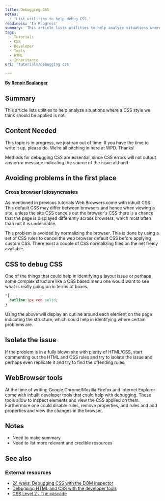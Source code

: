 ```yaml
---
title: Debugging CSS
notes:
  - 'List utilities to help debug CSS.'
readiness: 'In Progress'
summary: 'This article lists utilities to help analyze situations where a CSS style we think should be applied is not.'
tags:
  - Tutorials
  - CSS
  - Developer
  - Tools
  - HTML
  - Inheritance
uri: 'tutorials/debugging css'

---
```

**By [Renoir Boulanger](https://renoirboulanger.com/)**

## Summary

This article lists utilities to help analyze situations where a CSS style we think should be applied is not.

## Content Needed

This topic is in progress, we just ran out of time. If you have the time to write it up, please do. We’re all pitching in here at WPD. Thanks!

Methods for debugging CSS are essential, since CSS errors will not output any error message indicating the source of the issue at hand.

## Avoiding problems in the first place

### Cross browser Idiosyncrasies

As mentioned in previous tutorials Web Browsers come with inbuilt CSS. This default CSS may differ between browsers and hence when viewing a site, unless the site CSS cancels out the browser's CSS there is a chance that the page is displayed differently across browsers, which most often than not it is undesirable.

This problem is avoided by normalizing the browser. This is done by using a set of CSS rules to cancel the web browser default CSS before applying custom CSS. There exist a couple of CSS normalizing files on the net freely available.

## CSS to debug CSS

One of the things that could help in identifying a layout issue or perhaps some complex structure like a CSS based menu one would want to see what is really going on in terms of boxes.

``` css
*{
  outline:1px red solid;
}
```

 Using the above will display an outline around each element on the page indicating the structure, which could help in identifying where certain problems are.

## Isolate the issue

If the problem is in a fully blown site with plenty of HTML/CSS, start commenting out the HTML and CSS rules and try to isolate the issue and perhaps even replicate it and try to find the offending rules.

## WebBrowser tools

At the time of writing Google Chrome/Mozilla Firefox and Internet Explorer come with inbuilt developer tools that could help with debugging. These tools allow to inspect elements and view the CSS applied on them. Furthermore one could disable rules, remove properties, add rules and add properties and view the changes in the browser.

## Notes

-   Need to make summary
-   Need to list more relevant and credible resources

## See also

### External resources

-   [24 ways: Debugging CSS with the DOM inspector](http://24ways.org/2005/debugging-css-with-the-dom-inspector/)
-   [Debugging HTML and CSS with the developer tools](http://bigemployee.com/4-simple-techniques-to-quickly-debug-and-fix-your-css-code-in-almost-any-browser/)
-   [CSS Level 2 : The cascade](http://www.w3.org/TR/CSS2/cascade.html#cascade)
